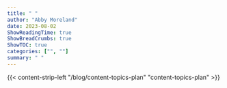```yaml
---
title: " "
author: "Abby Moreland"
date: 2023-08-02
ShowReadingTime: true
ShowBreadCrumbs: true
ShowTOC: true
categories: ["", ""]
summary: " "
---
```


{{< content-strip-left "/blog/content-topics-plan" "content-topics-plan" >}}